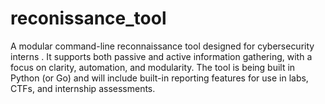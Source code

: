 # reconissance_tool
A modular command-line reconnaissance tool designed for cybersecurity interns . It supports both passive and active information gathering, with a focus on clarity, automation, and modularity. The tool is being built in Python (or Go) and will include built-in reporting features for use in labs, CTFs, and internship assessments.

